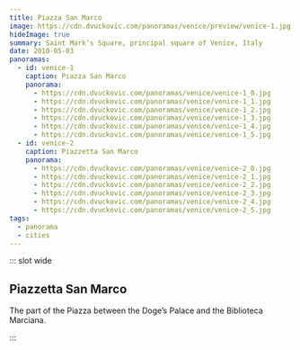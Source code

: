 ```yaml
---
title: Piazza San Marco
image: https://cdn.dvuckovic.com/panoramas/venice/preview/venice-1.jpg
hideImage: true
summary: Saint Mark’s Square, principal square of Venice, Italy
date: 2010-05-03
panoramas:
  - id: venice-1
    caption: Piazza San Marco
    panorama:
      - https://cdn.dvuckovic.com/panoramas/venice/venice-1_0.jpg
      - https://cdn.dvuckovic.com/panoramas/venice/venice-1_1.jpg
      - https://cdn.dvuckovic.com/panoramas/venice/venice-1_2.jpg
      - https://cdn.dvuckovic.com/panoramas/venice/venice-1_3.jpg
      - https://cdn.dvuckovic.com/panoramas/venice/venice-1_4.jpg
      - https://cdn.dvuckovic.com/panoramas/venice/venice-1_5.jpg
  - id: venice-2
    caption: Piazzetta San Marco
    panorama:
      - https://cdn.dvuckovic.com/panoramas/venice/venice-2_0.jpg
      - https://cdn.dvuckovic.com/panoramas/venice/venice-2_1.jpg
      - https://cdn.dvuckovic.com/panoramas/venice/venice-2_2.jpg
      - https://cdn.dvuckovic.com/panoramas/venice/venice-2_3.jpg
      - https://cdn.dvuckovic.com/panoramas/venice/venice-2_4.jpg
      - https://cdn.dvuckovic.com/panoramas/venice/venice-2_5.jpg
tags:
  - panorama
  - cities
---
```


::: slot wide

<PhotoSphere id="venice-1" />

## Piazzetta San Marco

The part of the Piazza between the Doge’s Palace and the Biblioteca Marciana.

<PhotoSphere id="venice-2" />

:::
